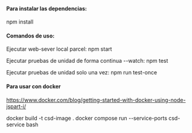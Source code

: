 #### Para instalar las dependencias:

npm install

#### Comandos de uso:

Ejecutar web-sever local parcel:
npm start

Ejecutar pruebas de unidad de forma continua --watch:
npm test

Ejecutar pruebas de unidad solo una vez:
npm run test-once


#### Para usar con docker
https://www.docker.com/blog/getting-started-with-docker-using-node-jspart-i/


docker build -t csd-image .
docker compose run --service-ports csd-service bash